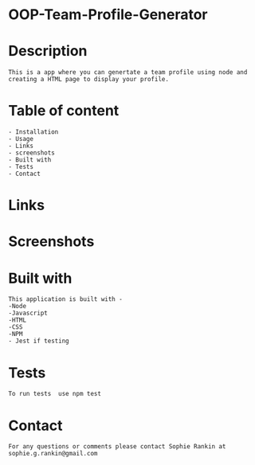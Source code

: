 # OOP-Team-Profile-Generator

# Description

    This is a app where you can genertate a team profile using node and creating a HTML page to display your profile.

# Table of content

    - Installation
    - Usage
    - Links
    - screenshots
    - Built with
    - Tests
    - Contact

# Links


# Screenshots


# Built with


    This application is built with -
    -Node
    -Javascript
    -HTML
    -CSS
    -NPM
    - Jest if testing 

# Tests

    To run tests  use npm test

# Contact

    For any questions or comments please contact Sophie Rankin at sophie.g.rankin@gmail.com